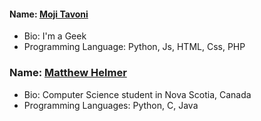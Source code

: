 
#### Name: [Moji Tavoni](https://github.com/mojtabatmj)
- Bio: I'm a Geek
- Programming Language: Python, Js, HTML, Css, PHP

### Name: [Matthew Helmer](https://github.com/MatthewHelmer)
- Bio: Computer Science student in Nova Scotia, Canada
- Programming Languages: Python, C, Java